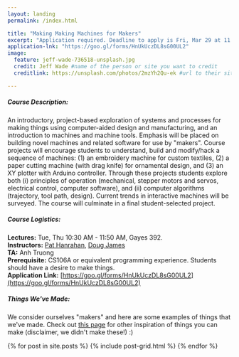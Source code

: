 ```yaml
---
layout: landing
permalink: /index.html

title: "Making Making Machines for Makers"
excerpt: "Application required. Deadline to apply is Fri, Mar 29 at 11:59 pm."
application-lnk: "https://goo.gl/forms/HnUkUczDL8sG00UL2"
image:
  feature: jeff-wade-736518-unsplash.jpg
  credit: Jeff Wade #name of the person or site you want to credit
  creditlink: https://unsplash.com/photos/2mzYh2Qu-ek #url to their site or licensing

---
```


##### Course Description:
An introductory, project-based exploration of systems and processes for making things using computer-aided design and manufacturing, and an introduction to machines and machine tools. Emphasis will be placed on building novel machines and related software for use by "makers". Course projects will encourage students to understand, build and modify/hack a sequence of machines: 
(1) an embroidery machine for custom textiles, (2) a paper cutting machine (with drag knife) for ornamental design, and (3) an XY plotter with Arduino controller. Through these projects students explore both (i) principles of operation (mechanical, stepper motors and servos, electrical control, computer software), and (ii) computer algorithms (trajectory, tool path, design). Current trends in interactive machines will be surveyed. The course will culminate in a final student-selected project.  

##### Course Logistics:
**Lectures:**   Tue, Thu 10:30 AM - 11:50 AM, Gayes 392.  
**Instructors:**   [Pat Hanrahan](https://graphics.stanford.edu/~hanrahan/), [Doug James](https://graphics.stanford.edu/~djames/)  
**TA:** Anh Truong  
**Prerequisite:** CS106A or equivalent programming experience. Students should have a desire to make things.  
**Application Link:** [https://goo.gl/forms/HnUkUczDL8sG00UL2](https://goo.gl/forms/HnUkUczDL8sG00UL2)


##### Things We've Made:
We consider ourselves "makers" and here are some examples of things that we've made. Check out [this page](/craft-inspiration.html) for other inspiration of things you can make (disclaimer, we didn't make these!) :)
<div class="tiles">
{% for post in site.posts %} {% include post-grid.html %} {% endfor %}
</div>
